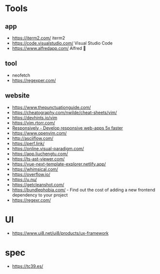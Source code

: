 # Tools

## app

- https://iterm2.com/ iterm2
- https://code.visualstudio.com/ Visual Studio Code
- https://www.alfredapp.com/ Alfred 💸

## tool

- neofetch
- https://regexper.com/

## website

- https://www.thepunctuationguide.com/
- https://cheatography.com/nwilde/cheat-sheets/vim/
- https://devhints.io/vim
- https://vim.rtorr.com/
- [Responsively - Develop responsive web-apps 5x faster](https://github.com/manojVivek/responsively-app)
- https://www.openvim.com/
- http://asciiflow.com/
- https://perf.link/
- https://online.visual-paradigm.com/
- https://app.liuchengtu.com/
- https://ts-ast-viewer.com/
- https://vue-next-template-explorer.netlify.app/
- https://whimsical.com/
- https://overflow.io/
- https://u.nu/
- https://getcleanshot.com/
- https://bundlephobia.com/ - Find out the cost of adding a new frontend dependency to your project
- https://regexr.com/

# UI

- https://www.ui8.net/ui8/products/ux-framework

# spec

- https://tc39.es/
